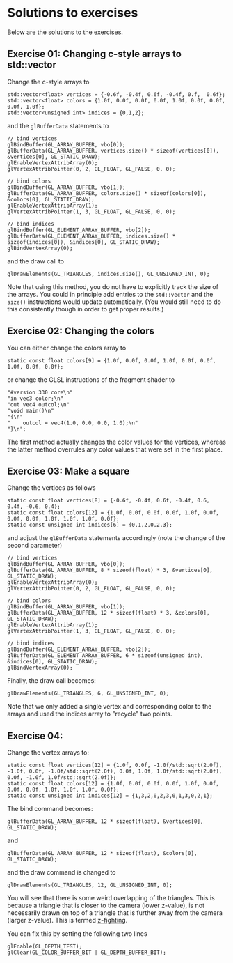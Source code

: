 # Solutions to exercises
Below are the solutions to the exercises.

## Exercise 01: Changing c-style arrays to std::vector
Change the c-style arrays to
```
std::vector<float> vertices = {-0.6f, -0.4f, 0.6f, -0.4f, 0.f,  0.6f};
std::vector<float> colors = {1.0f, 0.0f, 0.0f, 0.0f, 1.0f, 0.0f, 0.0f, 0.0f, 1.0f};
std::vector<unsigned int> indices = {0,1,2};
```

and the `glBufferData` statements to

```
// bind vertices
glBindBuffer(GL_ARRAY_BUFFER, vbo[0]);
glBufferData(GL_ARRAY_BUFFER, vertices.size() * sizeof(vertices[0]), &vertices[0], GL_STATIC_DRAW);
glEnableVertexAttribArray(0);
glVertexAttribPointer(0, 2, GL_FLOAT, GL_FALSE, 0, 0);

// bind colors
glBindBuffer(GL_ARRAY_BUFFER, vbo[1]);
glBufferData(GL_ARRAY_BUFFER, colors.size() * sizeof(colors[0]), &colors[0], GL_STATIC_DRAW);
glEnableVertexAttribArray(1);
glVertexAttribPointer(1, 3, GL_FLOAT, GL_FALSE, 0, 0);

// bind indices
glBindBuffer(GL_ELEMENT_ARRAY_BUFFER, vbo[2]);
glBufferData(GL_ELEMENT_ARRAY_BUFFER, indices.size() * sizeof(indices[0]), &indices[0], GL_STATIC_DRAW);
glBindVertexArray(0);
```

and the draw call to

```
glDrawElements(GL_TRIANGLES, indices.size(), GL_UNSIGNED_INT, 0);
```

Note that using this method, you do not have to explicitly track the size of the arrays. You could in principle add entries to the `std::vector` and the `size()` instructions would update automatically. (You would still need to do this consistently though in order to get proper results.)

## Exercise 02: Changing the colors
You can either change the colors array to
```
static const float colors[9] = {1.0f, 0.0f, 0.0f, 1.0f, 0.0f, 0.0f, 1.0f, 0.0f, 0.0f};
```

or change the GLSL instructions of the fragment shader to

```
"#version 330 core\n"
"in vec3 color;\n"
"out vec4 outcol;\n"
"void main()\n"
"{\n"
"    outcol = vec4(1.0, 0.0, 0.0, 1.0);\n"
"}\n";
```

The first method actually changes the color values for the vertices, whereas the latter method overrules any color values that were set in the first place.

## Exercise 03: Make a square

Change the vertices as follows

```
static const float vertices[8] = {-0.6f, -0.4f, 0.6f, -0.4f, 0.6,  0.4f, -0.6, 0.4};
static const float colors[12] = {1.0f, 0.0f, 0.0f, 0.0f, 1.0f, 0.0f, 0.0f, 0.0f, 1.0f, 1.0f, 1.0f, 0.0f};
static const unsigned int indices[6] = {0,1,2,0,2,3};
```

and adjust the `glBufferData` statements accordingly (note the change of the second parameter)

```
// bind vertices
glBindBuffer(GL_ARRAY_BUFFER, vbo[0]);
glBufferData(GL_ARRAY_BUFFER, 8 * sizeof(float) * 3, &vertices[0], GL_STATIC_DRAW);
glEnableVertexAttribArray(0);
glVertexAttribPointer(0, 2, GL_FLOAT, GL_FALSE, 0, 0);

// bind colors
glBindBuffer(GL_ARRAY_BUFFER, vbo[1]);
glBufferData(GL_ARRAY_BUFFER, 12 * sizeof(float) * 3, &colors[0], GL_STATIC_DRAW);
glEnableVertexAttribArray(1);
glVertexAttribPointer(1, 3, GL_FLOAT, GL_FALSE, 0, 0);

// bind indices
glBindBuffer(GL_ELEMENT_ARRAY_BUFFER, vbo[2]);
glBufferData(GL_ELEMENT_ARRAY_BUFFER, 6 * sizeof(unsigned int), &indices[0], GL_STATIC_DRAW);
glBindVertexArray(0);
```

Finally, the draw call becomes:
```
glDrawElements(GL_TRIANGLES, 6, GL_UNSIGNED_INT, 0);
```

Note that we only added a single vertex and corresponding color to the arrays and used the indices array to "recycle" two points.

## Exercise 04:

Change the vertex arrays to:
```
static const float vertices[12] = {1.0f, 0.0f, -1.0f/std::sqrt(2.0f), -1.0f, 0.0f, -1.0f/std::sqrt(2.0f), 0.0f, 1.0f, 1.0f/std::sqrt(2.0f), 0.0f, -1.0f, 1.0f/std::sqrt(2.0f)};
static const float colors[12] = {1.0f, 0.0f, 0.0f, 0.0f, 1.0f, 0.0f, 0.0f, 0.0f, 1.0f, 1.0f, 1.0f, 0.0f};
static const unsigned int indices[12] = {1,3,2,0,2,3,0,1,3,0,2,1};
```

The bind command becomes:
```
glBufferData(GL_ARRAY_BUFFER, 12 * sizeof(float), &vertices[0], GL_STATIC_DRAW);
```

and

```
glBufferData(GL_ARRAY_BUFFER, 12 * sizeof(float), &colors[0], GL_STATIC_DRAW);
```

and the draw command is changed to
```
glDrawElements(GL_TRIANGLES, 12, GL_UNSIGNED_INT, 0);
```

You will see that there is some weird overlapping of the triangles. This is because a triangle that is closer to the camera (lower z-value), is not necessarily drawn on top of a triangle that is further away from the camera (larger z-value). This is termed [z-fighting](https://en.wikipedia.org/wiki/Z-fighting).

You can fix this by setting the following two lines

```
glEnable(GL_DEPTH_TEST);
glClear(GL_COLOR_BUFFER_BIT | GL_DEPTH_BUFFER_BIT);
```
